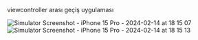 viewcontroller arası geçiş uygulaması 

![Simulator Screenshot - iPhone 15 Pro - 2024-02-14 at 18 15 07](https://github.com/omerseze/swift-learning-repository/assets/91909146/141bf242-7988-4c5b-916b-341ae83e4359)
![Simulator Screenshot - iPhone 15 Pro - 2024-02-14 at 18 15 13](https://github.com/omerseze/swift-learning-repository/assets/91909146/1b6e4e39-ccda-4ea8-8b22-743fd9be967a)
